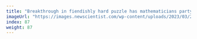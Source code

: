 ```yaml
---
title: "Breakthrough in fiendishly hard puzzle has mathematicians partying"
imageUrl: "https://images.newscientist.com/wp-content/uploads/2023/03/21171814/SEI_149168119.jpg?width=600"
index: 87
weight: 87
---
```

